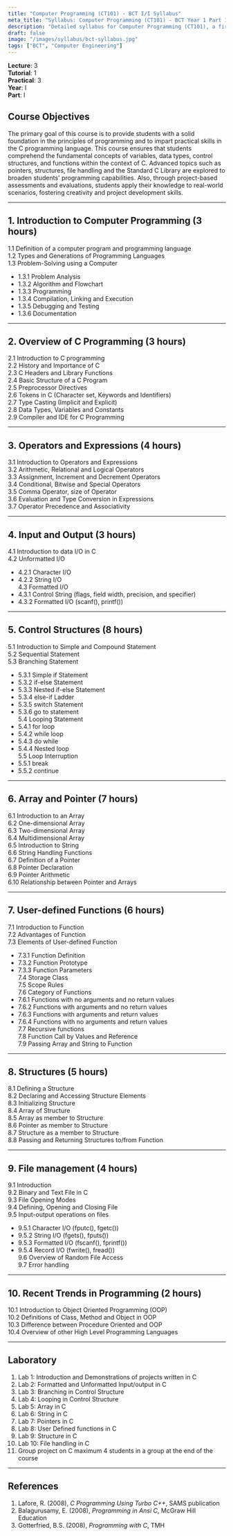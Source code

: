 ```yaml
---
title: "Computer Programming (CT101) - BCT I/I Syllabus"
meta_title: "Syllabus: Computer Programming (CT101) - BCT Year 1 Part 1 | IOE Notes"
description: "Detailed syllabus for Computer Programming (CT101), a first year, first part subject in the IOE BCT program."
draft: false
image: "/images/syllabus/bct-syllabus.jpg"
tags: ["BCT", "Computer Engineering"]
---
```


**Lecture**: 3  
**Tutorial**: 1  
**Practical**: 3  
**Year**: I  
**Part**: I  

## Course Objectives

The primary goal of this course is to provide students with a solid foundation in the principles of programming and to impart practical skills in the C programming language. This course ensures that students comprehend the fundamental concepts of variables, data types, control structures, and functions within the context of C. Advanced topics such as pointers, structures, file handling and the Standard C Library are explored to broaden students' programming capabilities. Also, through project-based assessments and evaluations, students apply their knowledge to real-world scenarios, fostering creativity and project development skills.

---

## 1. Introduction to Computer Programming (3 hours)

1.1 Definition of a computer program and programming language  
1.2 Types and Generations of Programming Languages  
1.3 Problem-Solving using a Computer  
  - 1.3.1 Problem Analysis  
  - 1.3.2 Algorithm and Flowchart  
  - 1.3.3 Programming  
  - 1.3.4 Compilation, Linking and Execution  
  - 1.3.5 Debugging and Testing  
  - 1.3.6 Documentation  

---

## 2. Overview of C Programming (3 hours)

2.1 Introduction to C programming  
2.2 History and Importance of C  
2.3 C Headers and Library Functions  
2.4 Basic Structure of a C Program  
2.5 Preprocessor Directives  
2.6 Tokens in C (Character set, Keywords and Identifiers)  
2.7 Type Casting (Implicit and Explicit)  
2.8 Data Types, Variables and Constants  
2.9 Compiler and IDE for C Programming  

---

## 3. Operators and Expressions (4 hours)

3.1 Introduction to Operators and Expressions  
3.2 Arithmetic, Relational and Logical Operators  
3.3 Assignment, Increment and Decrement Operators  
3.4 Conditional, Bitwise and Special Operators  
3.5 Comma Operator, size of Operator  
3.6 Evaluation and Type Conversion in Expressions  
3.7 Operator Precedence and Associativity  

---

## 4. Input and Output (3 hours)

4.1 Introduction to data I/O in C  
4.2 Unformatted I/O  
  - 4.2.1 Character I/O  
  - 4.2.2 String I/O  
4.3 Formatted I/O  
  - 4.3.1 Control String (flags, field width, precision, and specifier)  
  - 4.3.2 Formatted I/O (scanf(), printf())  

---

## 5. Control Structures (8 hours)

5.1 Introduction to Simple and Compound Statement  
5.2 Sequential Statement  
5.3 Branching Statement  
  - 5.3.1 Simple if Statement  
  - 5.3.2 if-else Statement  
  - 5.3.3 Nested if-else Statement  
  - 5.3.4 else-if Ladder  
  - 5.3.5 switch Statement  
  - 5.3.6 go to statement  
5.4 Looping Statement  
  - 5.4.1 for loop  
  - 5.4.2 while loop  
  - 5.4.3 do while  
  - 5.4.4 Nested loop  
5.5 Loop Interruption  
  - 5.5.1 break  
  - 5.5.2 continue  

---

## 6. Array and Pointer (7 hours)

6.1 Introduction to an Array  
6.2 One-dimensional Array  
6.3 Two-dimensional Array  
6.4 Multidimensional Array  
6.5 Introduction to String  
6.6 String Handling Functions  
6.7 Definition of a Pointer  
6.8 Pointer Declaration  
6.9 Pointer Arithmetic  
6.10 Relationship between Pointer and Arrays  

---

## 7. User-defined Functions (6 hours)

7.1 Introduction to Function  
7.2 Advantages of Function  
7.3 Elements of User-defined Function  
  - 7.3.1 Function Definition  
  - 7.3.2 Function Prototype  
  - 7.3.3 Function Parameters  
7.4 Storage Class  
7.5 Scope Rules  
7.6 Category of Functions  
  - 7.6.1 Functions with no arguments and no return values  
  - 7.6.2 Functions with arguments and no return values  
  - 7.6.3 Functions with arguments and return values  
  - 7.6.4 Functions with no arguments and return values  
7.7 Recursive functions  
7.8 Function Call by Values and Reference  
7.9 Passing Array and String to Function  

---

## 8. Structures (5 hours)

8.1 Defining a Structure  
8.2 Declaring and Accessing Structure Elements  
8.3 Initializing Structure  
8.4 Array of Structure  
8.5 Array as member to Structure  
8.6 Pointer as member to Structure  
8.7 Structure as a member to Structure  
8.8 Passing and Returning Structures to/from Function  

---

## 9. File management (4 hours)

9.1 Introduction  
9.2 Binary and Text File in C  
9.3 File Opening Modes  
9.4 Defining, Opening and Closing File  
9.5 Input-output operations on files  
  - 9.5.1 Character I/O (fputc(), fgetc())  
  - 9.5.2 String I/O (fgets(), fputs())  
  - 9.5.3 Formatted I/O (fscanf(), fprintf())  
  - 9.5.4 Record I/O (fwrite(), fread())  
9.6 Overview of Random File Access  
9.7 Error handling  

---

## 10. Recent Trends in Programming (2 hours)

10.1 Introduction to Object Oriented Programming (OOP)  
10.2 Definitions of Class, Method and Object in OOP  
10.3 Difference between Procedure Oriented and OOP  
10.4 Overview of other High Level Programming Languages  

---

## Laboratory

1. Lab 1: Introduction and Demonstrations of projects written in C  
2. Lab 2: Formatted and Unformatted Input/output in C  
3. Lab 3: Branching in Control Structure  
4. Lab 4: Looping in Control Structure  
5. Lab 5: Array in C  
6. Lab 6: String in C  
7. Lab 7: Pointers in C  
8. Lab 8: User Defined functions in C  
9. Lab 9: Structure in C  
10. Lab 10: File handling in C  
11. Group project on C maximum 4 students in a group at the end of the course  

---

## References

1. Lafore, R. (2008), *C Programming Using Turbo C++*, SAMS publication  
2. Balagurusamy, E. (2008), *Programming in Ansi C*, McGraw Hill Education  
3. Gotterfried, B.S. (2008), *Programming with C*, TMH 